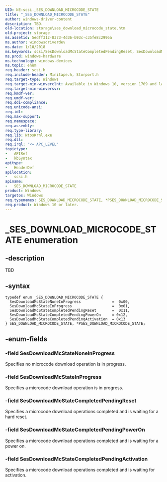 ```yaml
---
UID: NE:scsi._SES_DOWNLOAD_MICROCODE_STATE
title: "_SES_DOWNLOAD_MICROCODE_STATE"
author: windows-driver-content
description: TBD.
old-location: storage\ses_download_microcode_state.htm
old-project: storage
ms.assetid: 5edff312-8373-4d36-b93c-c35fe8c2996a
ms.author: windowsdriverdev
ms.date: 1/10/2018
ms.keywords: scsi/SesDownloadMcStateCompletedPendingReset, SesDownloadMcStateCompletedPendingActivation, PSES_DOWNLOAD_MICROCODE_STATE, SES_DOWNLOAD_MICROCODE_STATE, PSES_DOWNLOAD_MICROCODE_STATE enumeration pointer [Storage Devices], scsi/PSES_DOWNLOAD_MICROCODE_STATE, scsi/SesDownloadMcStateCompletedPendingActivation, scsi/SesDownloadMcStateCompletedPendingPowerOn, scsi/SES_DOWNLOAD_MICROCODE_STATE, SesDownloadMcStateCompletedPendingPowerOn, storage.ses_download_microcode_state, SesDownloadMcStateNoneInProgress, scsi/SesDownloadMcStateNoneInProgress, SesDownloadMcStateInProgress, scsi/SesDownloadMcStateInProgress, SesDownloadMcStateCompletedPendingReset, _SES_DOWNLOAD_MICROCODE_STATE, *PSES_DOWNLOAD_MICROCODE_STATE, SES_DOWNLOAD_MICROCODE_STATE enumeration [Storage Devices]
ms.prod: windows-hardware
ms.technology: windows-devices
ms.topic: enum
req.header: scsi.h
req.include-header: Minitape.h, Storport.h
req.target-type: Windows
req.target-min-winverclnt: Available in Windows 10, version 1709 and later versions of Windows.
req.target-min-winversvr: 
req.kmdf-ver: 
req.umdf-ver: 
req.ddi-compliance: 
req.unicode-ansi: 
req.idl: 
req.max-support: 
req.namespace: 
req.assembly: 
req.type-library: 
req.lib: NtosKrnl.exe
req.dll: 
req.irql: "<= APC_LEVEL"
topictype:
-	APIRef
-	kbSyntax
apitype:
-	HeaderDef
apilocation:
-	scsi.h
apiname:
-	SES_DOWNLOAD_MICROCODE_STATE
product: Windows
targetos: Windows
req.typenames: SES_DOWNLOAD_MICROCODE_STATE, *PSES_DOWNLOAD_MICROCODE_STATE
req.product: Windows 10 or later.
---
```


# _SES_DOWNLOAD_MICROCODE_STATE enumeration


## -description


TBD


## -syntax


````
typedef enum _SES_DOWNLOAD_MICROCODE_STATE { 
  SesDownloadMcStateNoneInProgress              =  0x00,
  SesDownloadMcStateInProgress                  =  0x01,
  SesDownloadMcStateCompletedPendingReset       =  0x11,
  SesDownloadMcStateCompletedPendingPowerOn     = 0x12,
  SesDownloadMcStateCompletedPendingActivation  = 0x13
} SES_DOWNLOAD_MICROCODE_STATE, *PSES_DOWNLOAD_MICROCODE_STATE;
````


## -enum-fields




### -field SesDownloadMcStateNoneInProgress

Specifies no microcode download operation is in progress.


### -field SesDownloadMcStateInProgress

Specifies a microcode download operation is in progress.


### -field SesDownloadMcStateCompletedPendingReset

Specifies a microcode download operations completed and is waiting for a hard reset.


### -field SesDownloadMcStateCompletedPendingPowerOn

Specifies a microcode download operations completed and is waiting for a power on.


### -field SesDownloadMcStateCompletedPendingActivation

Specifies a microcode download operations completed and is waiting for activation.

